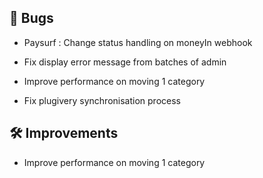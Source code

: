 ## 🐛 Bugs

- Paysurf : Change status handling on moneyIn webhook

- Fix display error message from batches of admin

- Improve performance on moving 1 category

- Fix plugivery synchronisation process


## 🛠️ Improvements

- Improve performance on moving 1 category